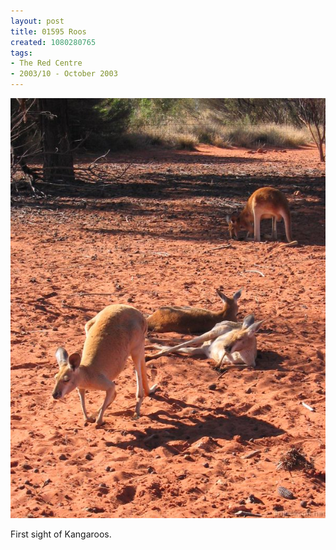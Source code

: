 ```yaml
---
layout: post
title: 01595 Roos
created: 1080280765
tags:
- The Red Centre
- 2003/10 - October 2003
---
```


<img src="/image/images/img_1595-385.jpg"/>

First sight of Kangaroos.  
